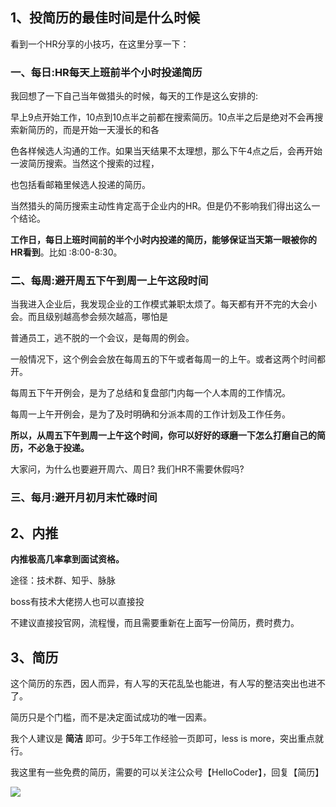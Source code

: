 ## 1、投简历的最佳时间是什么时候

看到一个HR分享的小技巧，在这里分享一下：

### 一、每日:HR每天上班前半个小时投递简历

我回想了一下自己当年做猎头的时候，每天的工作是这么安排的:

早上9点开始工作，10点到10点半之前都在搜索简历。10点半之后是绝对不会再搜索新简历的，而是开始一天漫长的和各

色各样候选人沟通的工作。如果当天结果不太理想，那么下午4点之后，会再开始一波简历搜索。当然这个搜索的过程，

也包括看邮箱里候选人投递的简历。

当然猎头的简历搜索主动性肯定高于企业内的HR。但是仍不影响我们得出这么一个结论。

**工作日，每日上班时间前的半个小时内投递的简历，能够保证当天第一眼被你的HR看到**。比如 :8:00-8:30。

### 二、每周:避开周五下午到周一上午这段时间

当我进入企业后，我发现企业的工作模式兼职太烦了。每天都有开不完的大会小会。而且级别越高参会频次越高，哪怕是

普通员工，逃不脱的一个会议，是每周的例会。

一般情况下，这个例会会放在每周五的下午或者每周一的上午。或者这两个时间都开。

每周五下午开例会，是为了总结和复盘部门内每一个人本周的工作情况。

每周一上午开例会，是为了及时明确和分派本周的工作计划及工作任务。

**所以，从周五下午到周一上午这个时间，你可以好好的琢磨一下怎么打磨自己的简历，不必急于投递。**

大家问，为什么也要避开周六、周日? 我们HR不需要休假吗?

### 三、每月:避开月初月末忙碌时间



## 2、内推

**内推极高几率拿到面试资格。**

途径：技术群、知乎、脉脉

boss有技术大佬捞人也可以直接投

不建议直接投官网，流程慢，而且需要重新在上面写一份简历，费时费力。



## 3、简历

这个简历的东西，因人而异，有人写的天花乱坠也能进，有人写的整洁突出也进不了。

简历只是个门槛，而不是决定面试成功的唯一因素。

我个人建议是 **简洁** 即可。少于5年工作经验一页即可，less is more，突出重点就行。



我这里有一些免费的简历，需要的可以关注公众号【HelloCoder】，回复【简历】

 ![](https://images-1253198264.cos.ap-guangzhou.myqcloud.com/image-20200912193813257.png)


